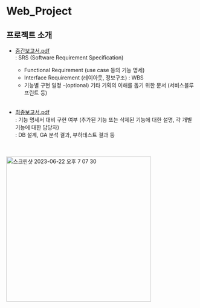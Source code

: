 # Web_Project

## 프로젝트 소개
- [중간보고서.pdf](https://github.com/mlnzlk/Teamup/files/11832783/_.pdf) <br>
  : SRS (Software Requirement Specification)
    - Functional Requirement (use case 등의 기능 명세)
    - Interface Requirement (레이아웃, 정보구조)
  : WBS
    - 기능별 구현 일정
    -(optional) 기타 기획의 이해를 돕기 위한 문서 (서비스블루프린트 등) <br><br>


- [최종보고서.pdf](https://github.com/mlnzlk/Teamup/files/11832781/_.pdf) <br>
 : 기능 명세서 대비 구현 여부 (추가된 기능 또는 삭제된 기능에 대한 설명, 각 개별 기능에 대한 담당자) <br>
 : DB 설계, GA 분석 결과, 부하테스트 결과 등 <br><br><br>
 
 
<img width="383" alt="스크린샷 2023-06-22 오후 7 07 30" src="https://github.com/mlnzlk/Teamup/assets/93921790/b49baecd-573e-4e12-93b4-da40c13ce9a8">



